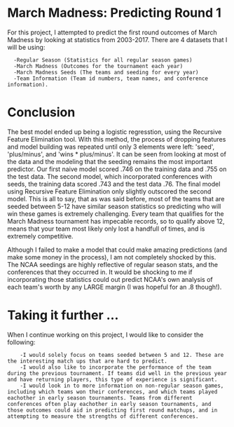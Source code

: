 # March Madness: Predicting Round 1

For this project, I attempted to predict the first round outcomes of March Madness by looking at statistics from 2003-2017. There are 4 datasets that I will be using:

      -Regular Season (Statistics for all regular season games)
      -March Madness (Outcomes for the tournament each year)
      -March Madness Seeds (The teams and seeding for every year)
      -Team Information (Team id numbers, team names, and conference information).

# Conclusion

The best model ended up being a logistic regresstion, using the Recursive Feature Elimination tool. With this method, the process of dropping features and model building was repeated until only 3 elements were left: 'seed', 'plus/minus', and 'wins * plus/minus'. It can be seen from looking at most of the data and the modeling that the seeding remains the most important predictor. Our first naive model scored .746 on the training data and .755 on the test data. The second model, which incorporated conferences with seeds, the training data scored .743 and the test data .76. The final model using Recursive Feature Elimination only slightly outscored the second model. This is all to say, that as was said before, most of the teams that are seeded between 5-12 have similar season statistics so predicting who will win these games is extremely challenging. Every team that qualifies for the March Madness tournament has impecable records, so to qualify above 12, means that your team most likely only lost a handfull of times, and is extremely competitive.

Although I failed to make a model that could make amazing predictions (and make some money in the process), I am not completely shocked by this. The NCAA seedings are highly reflective of regular season stats, and the conferences that they occurred in. It would be shocking to me if incorporating those statistics could out predict NCAA's own analysis of each team's worth by any LARGE margin (I was hopeful for an .8 though!).

# Taking it further  ...

When I continue working on this project, I would like to consider the following:
        
        -I would solely focus on teams seeded between 5 and 12. These are the interesting match ups that are hard to predict.
        -I would also like to incorporate the performance of the team during the previous tournament. If teams did well in the previous year and have returning players, this type of experience is significant.
        -I would look in to more information on non-regular season games, including which teams won their conferences, and which teams played eachother in early season tournaments. Teams from different conferences often play eachother in early season tournaments, and those outcomes could aid in predicting first round matchups, and in attempting to measure the strengths of different conferences.

